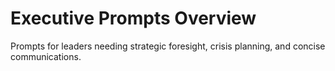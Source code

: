# Executive Prompts Overview

Prompts for leaders needing strategic foresight, crisis planning, and concise communications.
